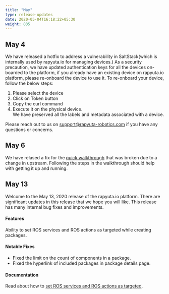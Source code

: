 ```yaml
---
title: "May"
type: release-updates
date: 2020-05-04T16:18:22+05:30
weight: 835
---
```

## May 4

We have released a hotfix to address a vulnerability in SaltStack(which is internally used by rapyuta.io for managing devices.) 
As a security precaution, we have updated authentication keys for all the devices on-boarded to the platform, if you already have an existing device on rapyuta.io platform, please re-onboard the device to use it. 
To re-onboard your device, follow the below steps:     
1. Please select the device    
2. Click on Token button     
3. Copy the curl command    
4. Execute it on the physical device.     
We have preserved all the labels and metadata associated with a device.

Please reach out to us on support@rapyuta-robotics.com if you have any questions or concerns.

## May 6

We have relased a fix for the [quick walkthrough](/2_getting-started/23_turtlesim_on_cloud/) that was broken due to a change in upstream. Following the steps in the walkthrough should help with getting it up and running. 

## May 13
Welcome to the May 13, 2020 release of the rapyuta.io platform. There
are significant updates in this release that we hope you will like.
This release has many internal bug fixes and improvements.

#### Features
Ability to set ROS services and ROS actions as targeted while creating packages.

#### Notable Fixes

* Fixed the limit on the count of components in a package.
* Fixed the hyperlink of included packages in package details page.

#### Documentation
Read about how to [set ROS services and ROS actions as targeted](/5_deep-dives/52_software-development/526_package-ros-support/).

